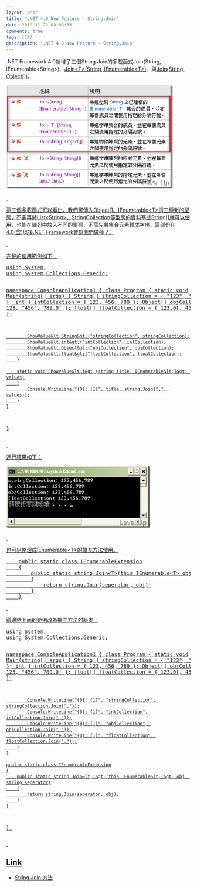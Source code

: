 ```yaml
---
layout: post
title: ".NET 4.0 New Feature - String.Join"
date: 2010-11-22 08:08:33
comments: true
tags: [C#]
description: ".NET 4.0 New Feature - String.Join"
---
```

<p>.NET Framework 4.0新增了三個String.Join的多載函式Join(String, IEnumerable&lt;String&gt;)</a>、<a href="http://msdn.microsoft.com/zh-tw/library/dd992421.aspx" target="_blank">Join&lt;T&gt;(String, IEnumerable&lt;T&gt;)</a>、與<a href="http://msdn.microsoft.com/zh-tw/library/dd988350.aspx" target="_blank">Join(String, Object[])</a>。</p>  <p><a href="http://files.dotblogs.com.tw/larrynung/1011/.NET4.0NewFeatureString.Join_10FED/image_2.png"><img style="border-top-width: 0px; border-left-width: 0px; border-bottom-width: 0px; border-right-width: 0px" height="282" alt="image" src="\images\posts\19630\image_thumb.png" width="455" border="0" /></p>  <p> </p>  <p>這三個多載函式可以看出，我們可傳入Object[]、IEnumerable&lt;T&gt;這三種新的型態，不需再將List&lt;String&gt;、StringCollection等型態的資料塞成String[]就可以使用，也能在陣列中放入不同的型態，不需先將集合元素轉成字串，這部份在4.0(含)以後.NET Framework會幫我們做掉了。</p>  <p> </p>  <p>完整的使用範例如下：</p>  <div class="wlWriterSmartContent" id="scid:812469c5-0cb0-4c63-8c15-c81123a09de7:99ea9bb6-c682-4142-926d-d61fcc62131b" style="padding-right: 0px; display: inline; padding-left: 0px; float: none; padding-bottom: 0px; margin: 0px; padding-top: 0px"><pre name="code" class="c#">using System;
using System.Collections.Generic;

namespace ConsoleApplication1
{
    class Program
    {
        static void Main(string[] args)
        {
            String[] stringCollection = { "123", "456", "789" };
            int[] intCollection = { 123, 456, 789 };
            Object[] objCollection = { 123, "456", 789.0f };
            float[] floatCollection = { 123.0f, 456.0f, 789.0f };

            ShowValue&lt;String&gt;("stringCollection", stringCollection);
            ShowValue&lt;int&gt;("intCollection", intCollection);
            ShowValue&lt;Object&gt;("objCollection", objCollection);
            ShowValue&lt;float&gt;("floatCollection", floatCollection);
        }

        static void ShowValue&lt;T&gt;(string title, IEnumerable&lt;T&gt; values)
        {
            Console.WriteLine("{0}: {1}", title, string.Join(",", values));
        }
    }
}</pre></div>

<p> </p>

<p>運行結果如下：</p>

<p><img style="border-top-width: 0px; border-left-width: 0px; border-bottom-width: 0px; border-right-width: 0px" height="171" alt="image" src="\images\posts\19630\image_thumb_1.png" width="393" border="0" /></p>

<p> </p>

<p>也可以整理成IEnumerable&lt;T&gt;的擴充方法使用。</p>

<div class="wlWriterSmartContent" id="scid:812469c5-0cb0-4c63-8c15-c81123a09de7:881b9d8b-0f34-486f-89c8-621cec7005d3" style="padding-right: 0px; display: inline; padding-left: 0px; float: none; padding-bottom: 0px; margin: 0px; padding-top: 0px"><pre name="code" class="c#">    public static class IEnumerableExtension
    {
        public static string Join&lt;T&gt;(this IEnumerable&lt;T&gt; obj, string seperator)
        {
            return string.Join(seperator, obj);
        }
    }</pre></div>

<p> </p>

<p>這邊將上面的範例改為擴充方法的版本：</p>

<div class="wlWriterSmartContent" id="scid:812469c5-0cb0-4c63-8c15-c81123a09de7:26b2cbc0-5d38-44b8-ada8-a65931557e5e" style="padding-right: 0px; display: inline; padding-left: 0px; float: none; padding-bottom: 0px; margin: 0px; padding-top: 0px"><pre name="code" class="c#">using System;
using System.Collections.Generic;

namespace ConsoleApplication1
{
    class Program
    {
        static void Main(string[] args)
        {
            String[] stringCollection = { "123", "456", "789" };
            int[] intCollection = { 123, 456, 789 };
            Object[] objCollection = { 123, "456", 789.0f };
            float[] floatCollection = { 123.0f, 456.0f, 789.0f };

            Console.WriteLine("{0}: {1}", "stringCollection", stringCollection.Join(","));
            Console.WriteLine("{0}: {1}", "intCollection", intCollection.Join(","));
            Console.WriteLine("{0}: {1}", "objCollection", objCollection.Join(","));
            Console.WriteLine("{0}: {1}", "floatCollection", floatCollection.Join(","));
        }
    }

    public static class IEnumerableExtension
    {
        public static string Join&lt;T&gt;(this IEnumerable&lt;T&gt; obj, string seperator)
        {
            return string.Join(seperator, obj);
        }
    }
}
</pre></div>

<p> </p>

<h2>Link</h2>

<ul>
  <li>String.Join 方法 </li>
</ul>